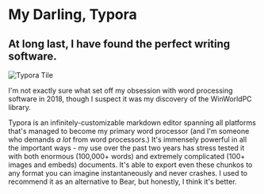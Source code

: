 # My Darling, Typora

## At long last, I have found the perfect writing software.

![Typora Tile](https://i.snap.as/3vbelEU.png)

I'm not exactly sure what set off my obsession with word processing software in 2018, though I suspect it was my discovery of the WinWorldPC library.

Typora is an infinitely-customizable markdown editor spanning all platforms that's managed to become my primary word processor \(and I'm someone who demands _a lot_ from word processors.\) It's immensely powerful in all the important ways - my use over the past two years has stress tested it with both enormous \(100,000+ words\) and extremely complicated \(100+ images and embeds\) documents. It's able to export even these chunkos to any format you can imagine instantaneously and never crashes. I used to recommend it as an alternative to Bear, but honestly, I think it's better.

